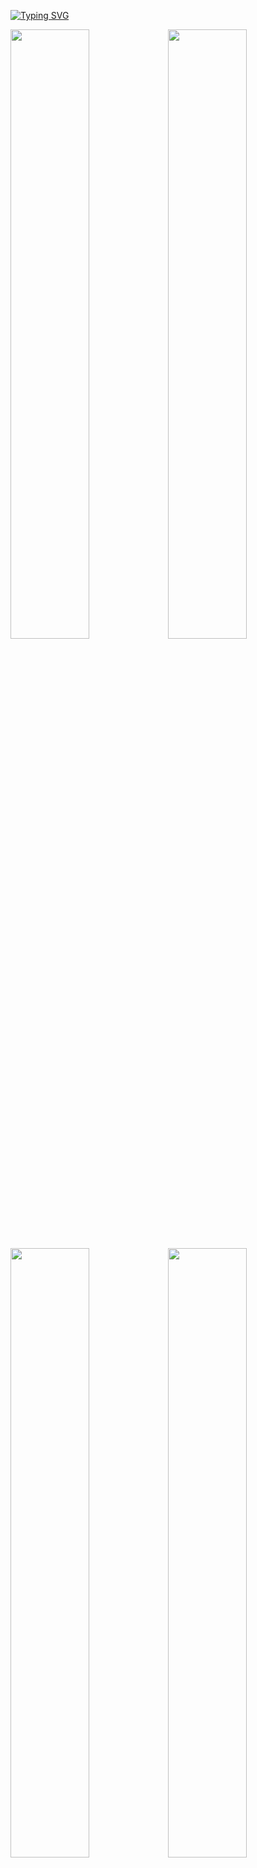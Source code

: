 
[![Typing SVG](https://readme-typing-svg.demolab.com?font=Fira+Code&size=30&letterSpacing=tiny&duration=2000&pause=10000&color=F7F7F7&center=true&vCenter=true&width=435&lines=Whiteshadows's+Dotfiles)](https://git.io/typing-svg)

<img src="https://github.com/user-attachments/assets/65a39575-27d4-4c93-9bce-039c3afb8ee6" width = "50%"><img src="https://github.com/user-attachments/assets/4e66d121-8d05-43d5-9d13-d7e3d72f8fa9" width = "50%"><img src="https://github.com/user-attachments/assets/a0febec2-03a3-4a4f-b79d-74d7d83ff75c" width = "50%"><img src="https://github.com/user-attachments/assets/3a4c987c-4914-4d8f-862d-31289e052e3e" width = "50%">

<details>
  <summary>📹 Video</summary>
  
  https://github.com/user-attachments/assets/6e81f77d-a115-4180-a032-7903d4d7193a
  
</details>

This countains My **Arch** Linux Dotfiles for a clean looking lightweight **Hyprland** settup.

⚠️ All Configurations were meant to be used with `Pywal` ⚠️ 

If you do not want this, you can remove it in the Applications style.css and add valid color values. Although I highly recomend `Pywal` Its Pretty cool!

***ENJOY!!***

-E
## My Applications




<details>
  
  <summary>🖥️ Waybar</summary>
  
  ![2025-01-04-145834_hyprshot](https://github.com/user-attachments/assets/7268adfe-a9c2-4a31-aa64-ae5d5d3891f5)
  ![2025-01-04-145822_hyprshot](https://github.com/user-attachments/assets/6bd7f98e-1d4a-4c82-92ba-c74a63bbb908)
  ![2025-01-04-145806_hyprshot](https://github.com/user-attachments/assets/e3e87cf1-9435-42b0-883c-029b50744011)
  ![2025-01-04-145742_hyprshot](https://github.com/user-attachments/assets/45cab057-3bde-462c-97b9-c3c65c98e399)
  ![2025-01-04-150103_hyprshot](https://github.com/user-attachments/assets/1d51032d-9a1e-4098-9c5f-791e77ee8818)
  
  ## Overview
  This is my minimal Waybar setup for Hyprland, designed to be clean and efficient. It includes all the essential features I wanted in Waybar. For additional needs like volume control, I use `swaync`, which can be triggered from Waybar. 

  ## Workspaces
  I’ve configured the workspaces so that if there is content on a workspace, the dot appears darker. This helps you keep track of your open content! Inspiration from [Gbar](https://github.com/scorpion-26/gBar).

  ![2025-01-04-030026_hyprshot](https://github.com/user-attachments/assets/31668572-b35d-4acb-8525-8cb0e5669101)
  
  ## Expanding Waybar
  In the screenshot below, you’ll see a method to hide and reveal certain widgets you don’t need all the time. You can easily add or remove widgets in `~/.config/waybar/config` under the `group/expand` section.
  
  - **Network Widget**: I’ve configured it to not display your IP by default (it did that for some reason). Clicking the network widget opens `nmtui` in `kitty`.
  
  - **Hyprpicker Widget**: This custom widget lets you use `hyprpicker`, display values when hovered, and copy the hex value to your clipboard.
    
    ![image](https://github.com/user-attachments/assets/f8c723c0-a9c9-4fa6-a3c8-bda06e81f81d)

  ## Configuration
  
  ### *How To Install*
1. **Install [Waybar](https://github.com/Alexays/Waybar)**
2. **Copy config Files**
    - Copy the `Dotfiles/.config/waybar` folder into `~/.config`

***NOTE*** *Make sure you have a Pywal theme set or else waybar will not load*

  ### Dependencies
  ```
  waybar
  hyprpicker
  pywal
  blueman
  bluez
  networkmanager
  swaync
  yay
  ```

  ### How to Add Blur

  Add this to the end of your `hyprland.conf`:
  
  ```
  layerrule = blur, waybar
  layerrule = ignorezero, waybar
  layerrule = ignorealpha 0.5, waybar
  ```

  ### If you want to use `Pywal` with Waybar
  
  In `~/.config/waybar/style.css`, update the hostname in the file path to your `pywal` colors.
</details>


<details>
  <summary>🔍 Wofi</summary>
    <img src="https://github.com/user-attachments/assets/fc926214-960a-4ff6-a6b2-e87856b2d8c8" width = "30%"><img src="https://github.com/user-attachments/assets/f9f9235c-9b21-44d3-8b81-a05ee3c379c6" width = "30%"><img src="https://github.com/user-attachments/assets/9e60e74a-5fa0-4496-a66a-607f5d16ee13" width = "30%">

  ## Configuration

  ### *How To Install*
  
1. **Install Wofi:**
   ```
    sudo pacman -S wofi
   ```
3. **Copy config Files**
    - Copy `Dotfiles/.config/wofi` folder into `~/.config`

### How to Add Blur to Wofi

Add this to the end of your `hyprland.conf`:

```
layerrule = blur, wofi
layerrule = ignorezero, wofi
layerrule = ignorealpha 0.5, wofi
```

### If you want to use `Pywal` with Wofi

In `~/.config/wofi/style.css`, update the hostname in the file path to your `pywal` colors.

</details>

<details>
  <summary>🔔 Swaync</summary>
  <img src="https://github.com/user-attachments/assets/f00c5396-a3ef-43b0-865b-19921f109f8e" width = "20%"><img src="https://github.com/user-attachments/assets/e360ef69-315a-49cb-a8b0-63fa00846ec4" width = "20%"><img src="https://github.com/user-attachments/assets/7c377580-eeed-4c87-8b57-46cb22269098" width = "20%">
  
  ## Configuration
  
  ### *How To Install*
  
1. **Install [Swaync](https://github.com/ErikReider/SwayNotificationCenter)**
2. **Copy Config Files**
    - Copy `Dotfiles/.config/swaync` folder into `~/.config`

  ### Dependencies for `Swaync`
  ```
  swaync
  pywal
  gvfs
  libnotify
  ```
  
  ### How to Add Blur to Swaync
  
  Add this to the end of your `hyprland.conf`:
  
  ```
  layerrule = blur, swaync-control-center
  layerrule = blur, swaync-notification-window
  layerrule = ignorezero, swaync-control-center
  layerrule = ignorezero, swaync-notification-window
  layerrule = ignorealpha 0.5, swaync-control-center
  layerrule = ignorealpha 0.5, swaync-notification-window
  ```

  ### If you want to use `Pywal` with Swaync
  
  In `~/.config/Swaync/style.css`, update the hostname in the file path to your `pywal` colors.

</details>

<details>
  <summary>🔒 Hyprlock</summary>
  <img src="https://github.com/user-attachments/assets/60ebf6f9-e61c-47b6-ac86-4b4913136d17" width = "50%"><img src="https://github.com/user-attachments/assets/d1895be0-07b6-4cd5-a76a-1d9229a6cdeb" width = "50%"><img src="https://github.com/user-attachments/assets/e351078e-7987-4852-8817-82e674dabecb" width = "50%"><img src="https://github.com/user-attachments/assets/34c7c658-ac72-4791-93ba-c61982716004" width = "50%">
  
  ## Overview
    
  - Hyprlock uses the current wallpaper from Pywal to generate a background, displays a greeting with your username, and applies Pywal colors.
  - You can bind Hyprlock to a key, use it with `hypridle`, or configure it however you prefer.
  - If you want to configure `hypridle` as well, I’ve included a `hypridle.conf` file in the same directory as Hyprlock.

  ## Configuration
  
  ### *How To Install*
1. **Install [Hyprlock](https://github.com/hyprwm/hyprlock/)**
2. **Copy Config Files**
    - Copy `Dotfiles/.config/hypr/hyprlock.conf` to `~/.config/hypr`

</details>

<details>
  <summary>📝 Nvim</summary>
<img src="https://github.com/user-attachments/assets/cafccd0f-29a3-452d-b6d5-f4ad8851405d" width = "40%"><img src="https://github.com/user-attachments/assets/e726a46b-6e5c-47e3-a0a6-14b81a1139de" width = "40%"><img src="https://github.com/user-attachments/assets/0434d623-118d-4cba-8bf6-1326550a8010" width = "40%"><img src="https://github.com/user-attachments/assets/9a18a6e5-57e4-4aeb-aea0-5c2b9209182c" width = "40%">

## Overview

- This Neovim "rice" is a simplified version of Lazyvim, created with custom Lua files. It’s lightweight and includes only what you need.
- It features:
  - alpha-nvim
  - Pywal theme
  - Autocompletion
  - Lualine
  - Neo-tree
  - Telescope
  - Treesitter

### *How To Install*
1. **Install `Neovim`:**
    ```bash
    yay -S neovim
    ```
2. **Copy Configuration File:**
    - Copy `Dotfiles/.config/nvim` into `~/.config`

4. **Run `Nvim`:**
    - Start `nvim` and watch it install all necessary components.

</details>

<details>
  <summary>🚪 Wlogout</summary>
  <img src="https://github.com/user-attachments/assets/414e835d-0dce-44ff-9442-8245b86ba592" width = "60%">
</details>


<details>
  <summary>🖼️ Wallpaper Solution/Pywal</summary>
  
## General Overview
- The `wallpaper.sh` script in `Dotfiles/.config/hypr/` applies a wallpaper using `swww` and sets the `Pywal` theme. It also updates Kitty's color scheme with the selected colors.
- The script randomly picks an image from a specified directory (though the selection process isn't fully systematic yet).

### Dependencies
- `swww`
- `pywal`

### *How To Install*
   - Install `swww`:
     ```bash
     sudo pacman -S swww
     ```
   - Install `pywal`:
     ```bash
     yay -S pywal
     ```

2. **Copy Configuration Files:**
   - Copy the `Dotfiles/.config/wal` folder to `~/.config/` to provide `pywal` with the necessary template for Hyprland.
   - Copy `Dotfiles/.config/hypr/wallpaper.sh` to `~/.config/hypr/`.

3. **Set Up Keybinding:**
   - Bind the script to a key combination of your choice to easily change your wallpaper.

4. **Add to Hyprland Configuration:**
   - Make sure to add the following line to your `hyprland.conf`:
     ```bash
     exec-once = swww-daemon
     ```

  
</details>

# Hyprland Help

<details>
  <summary>Apps Fuzzy or Blurry?</summary>
  
  #### This may be because they need to be run with Wayland or are Electron Aplications
  
  - The solution I found is to add the following to `/usr/share/applications/{app}.desktop` after `exec=/app/executable/app`
  - Works on `Spotify` `Discord`
  
  ```
  --enable-features=UseOzonePlatform --ozone-platform=wayland --uri=%U
  ```

  - ***NOTE*** This gets removed if the app is redownloaded! Im not sure how to make this a global thing. I have tried and failed. Help?

</details>

# Notes

I still need to add more on wlogout!!! ***sorry!*** 
<details>
  <summary>📥 Download Suggestions</summary>
  
  - This is everything I think is essential to have. At least for me. I would suggest doing your own research before blindly downloading everything here. This is here just so if I break my computer which we all know I will, I can remember what all I need/want!
    
  ```txt
  git
  wlogout
  nvim
  zip unzip
  pipewire
  hyprpicker
  hypridle
  hyprlock
  hyprshot
  code
  bpytop
  nerdfetch
  yay
  wl-clipboard
  wl-copy
  nerd-fonts
  starship
  thunar
  grim
  slurp
  gnome-network-displays
  discord
  firefox
  spotify ncspot
  pacman-contrib
  swaync
  pywal
  waybar
  swww
  blueman
  bluez
  networkmanager
  gvfs
  libnotify
  pavucontrol
  pipewire-pulse
  nwg-look
  wofi
  s-tui
  ```
  
  Fun to have
  
  ```
  asciiquarium
  libcaca
  cowsay
  ```
</details>

See other peoples Configs [Link to Discussion](https://github.com/elifouts/Dotfiles/discussions/1)

